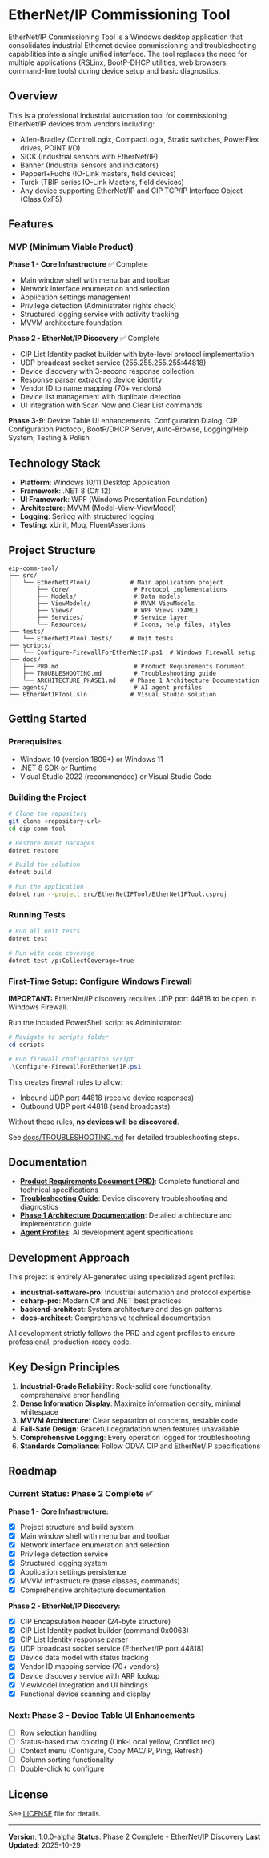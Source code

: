 # EtherNet/IP Commissioning Tool

EtherNet/IP Commissioning Tool is a Windows desktop application that consolidates industrial Ethernet device commissioning and troubleshooting capabilities into a single unified interface. The tool replaces the need for multiple applications (RSLinx, BootP-DHCP utilities, web browsers, command-line tools) during device setup and basic diagnostics.

## Overview

This is a professional industrial automation tool for commissioning EtherNet/IP devices from vendors including:
- Allen-Bradley (ControlLogix, CompactLogix, Stratix switches, PowerFlex drives, POINT I/O)
- SICK (Industrial sensors with EtherNet/IP)
- Banner (Industrial sensors and indicators)
- Pepperl+Fuchs (IO-Link masters, field devices)
- Turck (TBIP series IO-Link Masters, field devices)
- Any device supporting EtherNet/IP and CIP TCP/IP Interface Object (Class 0xF5)

## Features

### MVP (Minimum Viable Product)

**Phase 1 - Core Infrastructure** ✅ Complete
- Main window shell with menu bar and toolbar
- Network interface enumeration and selection
- Application settings management
- Privilege detection (Administrator rights check)
- Structured logging service with activity tracking
- MVVM architecture foundation

**Phase 2 - EtherNet/IP Discovery** ✅ Complete
- CIP List Identity packet builder with byte-level protocol implementation
- UDP broadcast socket service (255.255.255.255:44818)
- Device discovery with 3-second response collection
- Response parser extracting device identity
- Vendor ID to name mapping (70+ vendors)
- Device list management with duplicate detection
- UI integration with Scan Now and Clear List commands

**Phase 3-9**: Device Table UI enhancements, Configuration Dialog, CIP Configuration Protocol, BootP/DHCP Server, Auto-Browse, Logging/Help System, Testing & Polish

## Technology Stack

- **Platform**: Windows 10/11 Desktop Application
- **Framework**: .NET 8 (C# 12)
- **UI Framework**: WPF (Windows Presentation Foundation)
- **Architecture**: MVVM (Model-View-ViewModel)
- **Logging**: Serilog with structured logging
- **Testing**: xUnit, Moq, FluentAssertions

## Project Structure

```
eip-comm-tool/
├── src/
│   └── EtherNetIPTool/           # Main application project
│       ├── Core/                  # Protocol implementations
│       ├── Models/                # Data models
│       ├── ViewModels/            # MVVM ViewModels
│       ├── Views/                 # WPF Views (XAML)
│       ├── Services/              # Service layer
│       └── Resources/             # Icons, help files, styles
├── tests/
│   └── EtherNetIPTool.Tests/     # Unit tests
├── scripts/
│   └── Configure-FirewallForEtherNetIP.ps1  # Windows Firewall setup
├── docs/
│   ├── PRD.md                     # Product Requirements Document
│   ├── TROUBLESHOOTING.md         # Troubleshooting guide
│   └── ARCHITECTURE_PHASE1.md    # Phase 1 Architecture Documentation
├── agents/                        # AI agent profiles
└── EtherNetIPTool.sln            # Visual Studio solution
```

## Getting Started

### Prerequisites

- Windows 10 (version 1809+) or Windows 11
- .NET 8 SDK or Runtime
- Visual Studio 2022 (recommended) or Visual Studio Code

### Building the Project

```bash
# Clone the repository
git clone <repository-url>
cd eip-comm-tool

# Restore NuGet packages
dotnet restore

# Build the solution
dotnet build

# Run the application
dotnet run --project src/EtherNetIPTool/EtherNetIPTool.csproj
```

### Running Tests

```bash
# Run all unit tests
dotnet test

# Run with code coverage
dotnet test /p:CollectCoverage=true
```

### First-Time Setup: Configure Windows Firewall

**IMPORTANT:** EtherNet/IP discovery requires UDP port 44818 to be open in Windows Firewall.

Run the included PowerShell script as Administrator:

```powershell
# Navigate to scripts folder
cd scripts

# Run firewall configuration script
.\Configure-FirewallForEtherNetIP.ps1
```

This creates firewall rules to allow:
- Inbound UDP port 44818 (receive device responses)
- Outbound UDP port 44818 (send broadcasts)

Without these rules, **no devices will be discovered**.

See [docs/TROUBLESHOOTING.md](docs/TROUBLESHOOTING.md) for detailed troubleshooting steps.

## Documentation

- **[Product Requirements Document (PRD)](docs/PRD.md)**: Complete functional and technical specifications
- **[Troubleshooting Guide](docs/TROUBLESHOOTING.md)**: Device discovery troubleshooting and diagnostics
- **[Phase 1 Architecture Documentation](docs/ARCHITECTURE_PHASE1.md)**: Detailed architecture and implementation guide
- **[Agent Profiles](agents/)**: AI development agent specifications

## Development Approach

This project is entirely AI-generated using specialized agent profiles:

- **industrial-software-pro**: Industrial automation and protocol expertise
- **csharp-pro**: Modern C# and .NET best practices
- **backend-architect**: System architecture and design patterns
- **docs-architect**: Comprehensive technical documentation

All development strictly follows the PRD and agent profiles to ensure professional, production-ready code.

## Key Design Principles

1. **Industrial-Grade Reliability**: Rock-solid core functionality, comprehensive error handling
2. **Dense Information Display**: Maximize information density, minimal whitespace
3. **MVVM Architecture**: Clear separation of concerns, testable code
4. **Fail-Safe Design**: Graceful degradation when features unavailable
5. **Comprehensive Logging**: Every operation logged for troubleshooting
6. **Standards Compliance**: Follow ODVA CIP and EtherNet/IP specifications

## Roadmap

### Current Status: Phase 2 Complete ✅

**Phase 1 - Core Infrastructure:**
- [x] Project structure and build system
- [x] Main window shell with menu bar and toolbar
- [x] Network interface enumeration and selection
- [x] Privilege detection service
- [x] Structured logging system
- [x] Application settings persistence
- [x] MVVM infrastructure (base classes, commands)
- [x] Comprehensive architecture documentation

**Phase 2 - EtherNet/IP Discovery:**
- [x] CIP Encapsulation header (24-byte structure)
- [x] CIP List Identity packet builder (command 0x0063)
- [x] CIP List Identity response parser
- [x] UDP broadcast socket service (EtherNet/IP port 44818)
- [x] Device data model with status tracking
- [x] Vendor ID mapping service (70+ vendors)
- [x] Device discovery service with ARP lookup
- [x] ViewModel integration and UI bindings
- [x] Functional device scanning and display

### Next: Phase 3 - Device Table UI Enhancements

- [ ] Row selection handling
- [ ] Status-based row coloring (Link-Local yellow, Conflict red)
- [ ] Context menu (Configure, Copy MAC/IP, Ping, Refresh)
- [ ] Column sorting functionality
- [ ] Double-click to configure

## License

See [LICENSE](LICENSE) file for details.

---

**Version**: 1.0.0-alpha
**Status**: Phase 2 Complete - EtherNet/IP Discovery
**Last Updated**: 2025-10-29
